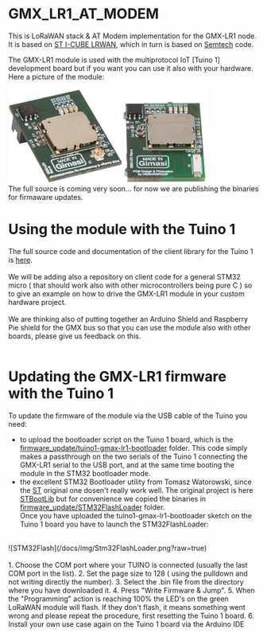# GMX_LR1_AT_MODEM

This is LoRaWAN stack & AT Modem implementation for the GMX-LR1 node. 
It is based on [ST I-CUBE LRWAN](http://www.st.com/en/embedded-software/i-cube-lrwan.html), which in turn is based on [Semtech](https://github.com/Lora-net/LoRaMac-node) code.<br>

The GMX-LR1 module is used with the multiprotocol IoT [Tuino 1] development board but if you want you can use it also with your hardware.
Here a picture of the module:<br/>
<br/>
![GMX-LR1](/docs/img/gmxfoto1.png?raw=true)
<br/>
The full source is coming very soon... for now we are publishing the binaries for firmaware updates.
<br/>
# Using the module with the Tuino 1 
The full source code and documentation of the client library for the Tuino 1 is [here](https://github.com/gimasi/TUINO_ONE/tree/master/tuino_libs/gmx/gmx_lr).<br/>
<br/>
We will be adding also a repository on client code for a general STM32 micro ( that should work also with other microcontrollers being pure C ) so to give an example on how to drive the GMX-LR1 module in your custom hardware project.<br/>
<br/>
We are thinking also of putting together an Arduino Shield and Raspberry Pie shield for the GMX bus so that you can use the module also with other boards, please give us feedback on this.<br/>
<br>

# Updating the GMX-LR1 firmware with the Tuino 1
To update the firmware of the module via the USB cable of the Tuino you need:
* to upload the bootloader script on the Tuino 1 board, which is the [firmware_update/tuino1-gmax-lr1-bootloader](firmware_update/tuino1-gmax-lr1-bootloader) folder. This code simply makes a passthrough on the two serials of the Tuino 1 connecting the GMX-LR1 serial to the USB port, and at the same time booting the module in the STM32 bootloader mode.
*  the excellent STM32 Bootloader utility from Tomasz Watorowski, since the [ST](http://www.st.com/en/development-tools/flasher-stm32.html) original one dosen't really work well. 
The original project is here [STBootLib](https://github.com/MightyDevices/STBootLib) but for convenience we copied the binaries in [firmware_update/STM32FlashLoader](firmware_update/STM32FlashLoader) folder.<br/>
Once you have uploaded the tuino1-gmax-lr1-bootloader sketch on the Tuino 1 board you have to launch the STM32FlashLoader:<br/>
<br/>
![STM32Flash](/docs/img/Stm32FlashLoader.png?raw=true)
<br/>
<br/>
1. Choose the COM port where your TUINO is connected (usually the last COM port in the list).
2. Set the page size to 128 ( using the pulldown and not writing directly the number).
3. Select the .bin file from the directory where you have downloaded it.
4. Press "Write Firmware & Jump".
5. When the "Programming" action is reaching 100% the LED's on the green LoRaWAN module will flash. If they don't flash, it means something went wrong and please repeat the procedure, first resetting the Tuino 1 board.
6. Install your own use case again on the Tuino 1 board via the Arduino IDE


